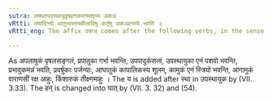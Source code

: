 ```yaml
---
sutra: लषपतपदस्थाभूवृषहनकमगमशृभ्य उकञ्
vRtti: लषादिभ्यो धातुभ्यस्तच्छीलादिषु कर्तृषु उकञ्प्रत्ययो भवति ॥
vRtti_eng: The affix उकञ् comes after the following verbs, in the sense of \"the agent having such a habit &c\":-लष्, पत्, पद्, स्था, भू, वृष्, हन्, कम्, गम् and शृ ।

---
```

As अपलाषुकं वृषलसङ्गतं, प्रपातुका गर्भा भवन्ति, उपपादुकंसत्वं, उपस्थायुका एनं पशवो भवन्ति, प्रभावुकमन्नं भवति, प्रवर्षुकाः पर्जन्याः, आघातुकं कापालिकस्य शूलम्, कामुकं एनं स्त्रियो भवन्ति, आगामुकं वाराणसीं रक्ष आहुः, किंशारुकं तीक्ष्णमाहुः । The य is added after स्था in उपस्थायुक by (VII. 3.33). The हन् is changed into घात् by (VII. 3. 32) and (54).